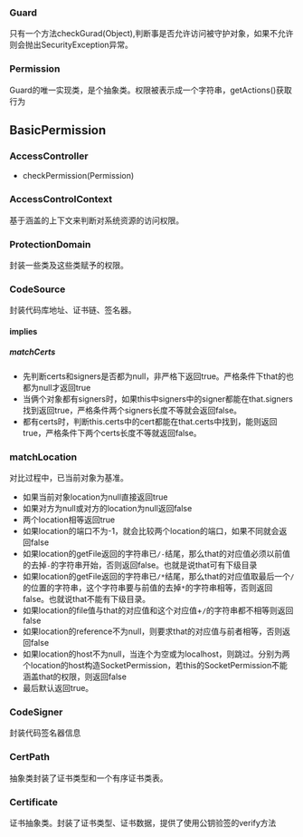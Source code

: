 ### Guard
只有一个方法checkGurad(Object),判断事是否允许访问被守护对象，如果不允许则会抛出SecurityException异常。
### Permission
Guard的唯一实现类，是个抽象类。权限被表示成一个字符串，getActions()获取行为
## BasicPermission

### AccessController
-   checkPermission(Permission)

### AccessControlContext
基于涵盖的上下文来判断对系统资源的访问权限。
### ProtectionDomain 
封装一些类及这些类赋予的权限。
### CodeSource
封装代码库地址、证书链、签名器。
#### implies
##### matchCerts
-   先判断certs和signers是否都为null，非严格下返回true。严格条件下that的也都为null才返回true
-   当俩个对象都有signers时，如果this中signers中的signer都能在that.signers找到返回true，严格条件两个signers长度不等就会返回false。
-   都有certs时，判断this.certs中的cert都能在that.certs中找到，能则返回true，严格条件下两个certs长度不等就返回false。
### matchLocation
对比过程中，已当前对象为基准。
-   如果当前对象location为null直接返回true
-   如果对方为null或对方的location为null返回false
-   两个location相等返回true 
-   如果location的端口不为-1，就会比较两个location的端口，如果不同就会返回false
-   如果location的getFile返回的字符串已```/-```结尾，那么that的对应值必须以前值的去掉```-```的字符串开始，否则返回false。也就是说that可有下级目录
-   如果location的getFile返回的字符串已```/*```结尾，那么that的对应值取最后一个```/```的位置的字符串，这个字符串要与前值的去掉```*```的字符串相等，否则返回false。也就说that不能有下级目录。
-   如果location的file值与that的对应值和这个对应值+```/```的字符串都不相等则返回false
-   如果location的reference不为null，则要求that的对应值与前者相等，否则返回false
-   如果location的host不为null，当连个为空或为localhost，则跳过。分别为两个location的host构造SocketPermission，若this的SocketPermission不能涵盖that的权限，则返回false
-   最后默认返回true。
### CodeSigner
封装代码签名器信息
### CertPath
抽象类封装了证书类型和一个有序证书类表。
### Certificate
证书抽象类。封装了证书类型、证书数据，提供了使用公钥验签的verify方法

